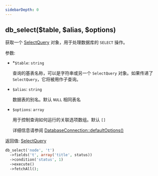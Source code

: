 ```yaml
---
sidebarDepth: 0
---
```


## db_select($table, $alias, $options)

获取一个 [SelectQuery](./SelectQuery) 对象，用于处理数据库的 `SELECT` 操作。

参数:
- <span class="required">*</span>`$table`: `string`

  查询的基表名称，可以是字符串或另一个 `SelectQuery` 对象。如果传递了 `SelectQuery`，它将被用作子查询。

- `$alias`: `string`

  数据表的别名。默认 `NULL` 相同表名

- `$options`: `array`

  用于控制查询如何运行的关联选项数组。默认 `[]`

  详细信息请参阅 [DatabaseConnection::defaultOptions()](./DatabaseConnection.html#defaultOptions)

返回值: [SelectQuery](./SelectQuery)


```php
db_select('node', 't')
  ->fields('t', array('title', status))
  ->condition('status', 1)
  ->execute()
  ->fetchAll();
```
